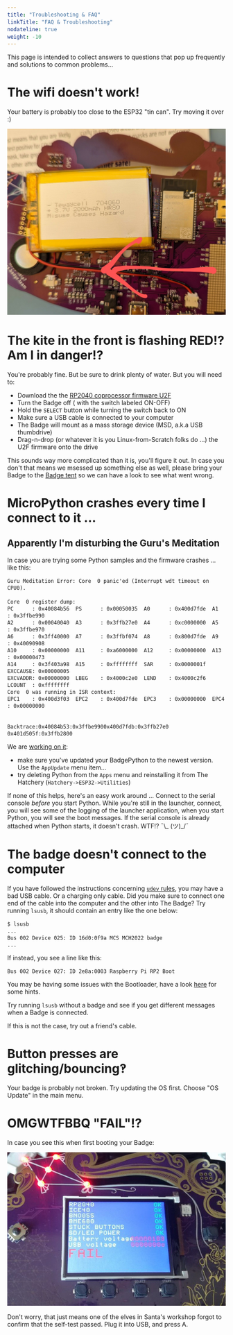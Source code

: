 ```yaml
---
title: "Troubleshooting & FAQ"
linkTitle: "FAQ & Troubleshooting"
nodateline: true
weight: -10
---
```


This page is intended to collect answers to questions that pop up frequently and
solutions to common problems...


# The wifi doesn't work!

Your battery is probably too close to the ESP32 "tin can". Try moving it over :)

![Move battery in this direction](battery.jpg)


# The kite in the front is flashing RED!? Am I in danger!?

You're probably fine. But be sure to drink plenty of water.
But you will need to:

- Download the the [RP2040 coprocessor firmware U2F](https://github.com/badgeteam/ota/blob/master/mch2022-rp2040/mch2022.uf2)
- Turn the Badge off ( with the switch labeled ON-OFF)
- Hold the `SELECT` button while turning the switch back to ON
- Make sure a USB cable is connected to your computer
- The Badge will mount as a mass storage device (MSD, a.k.a USB thumbdrive)
- Drag-n-drop (or whatever it is you Linux-from-Scratch folks do ...) the U2F firmware onto the drive

This sounds way more complicated than it is, you'll figure it out. In case you
don't that means we msessed up something else as well, please bring your Badge
to the [Badge tent](https://map.mch2022.org/#map=20/5.5274/52.2839/0) so we can
have a look to see what went wrong.

# MicroPython crashes every time I connect to it ...
## Apparently I'm disturbing the Guru's Meditation

In case you are trying some Python samples and the firmware crashes ... like this:

```
Guru Meditation Error: Core  0 panic'ed (Interrupt wdt timeout on CPU0).

Core  0 register dump:
PC      : 0x40084b56  PS      : 0x00050035  A0      : 0x400d7fde  A1      : 0x3ffbe990
A2      : 0x00040040  A3      : 0x3ffb27e0  A4      : 0xc0000000  A5      : 0x3ffbe970
A6      : 0x3ff40000  A7      : 0x3ffbf074  A8      : 0x800d7fde  A9      : 0x40090908
A10     : 0x00000000  A11     : 0xa6000000  A12     : 0x00000000  A13     : 0x00000473
A14     : 0x3f403a98  A15     : 0xffffffff  SAR     : 0x0000001f  EXCCAUSE: 0x00000005
EXCVADDR: 0x00000000  LBEG    : 0x4000c2e0  LEND    : 0x4000c2f6  LCOUNT  : 0xffffffff
Core  0 was running in ISR context:
EPC1    : 0x400d3f03  EPC2    : 0x400d7fde  EPC3    : 0x00000000  EPC4    : 0x00000000


Backtrace:0x40084b53:0x3ffbe9900x400d7fdb:0x3ffb27e0 0x401d505f:0x3ffb2800

```

We are [working on it](https://github.com/badgeteam/badgePython/issues/25):

- make sure you've updated your BadgePython to the newest version. Use the `AppUpdate` menu item...
- try deleting Python from the `Apps` menu and reinstalling it from The Hatchery (`Hatchery->ESP32->Utilities`)


If none of this helps, here's an easy work around ... Connect to the serial console *before* you start Python. While you're still in the launcher, connect, you will see some of the logging of the launcher application, when you start Python, you will see the boot messages. If the serial console is already attached when Python starts, it doesn't crash. WTF!? ¯\\_ (ツ)_/¯



# The badge doesn't connect to the computer

If you have followed the instructions concerning [`udev`
rules](/docs/badges/mch2022/software-development/#linux-permissions), you may
have a bad USB cable. Or a charging only cable. Did you make sure to connect
one end of the cable into the computer and the other into The Badge?  Try
running `lsusb`, it should contain an entry like the one below:

```
$ lsusb
...
Bus 002 Device 025: ID 16d0:0f9a MCS MCH2022 badge
...

```
If instead, you see a line like this:

```
Bus 002 Device 027: ID 2e8a:0003 Raspberry Pi RP2 Boot
```

You may be having some issues with the Bootloader, have a look
[here](../../software-development/rp2040/) for some hints.

Try running `lsusb` without a badge and see if you get different messages when
a Badge is connected.

If this is not the case, try out a friend's cable.




# Button presses are glitching/bouncing‽

Your badge is probably not broken. Try updating the OS first. Choose "OS
Update" in the main menu.

# OMGWTFBBQ "FAIL"!?

In case you see this when first booting your Badge:

![OMG, Fail!?](bootfailure.jpg)

Don't worry, that just means one of the elves in Santa's workshop forgot to
confirm that the self-test passed. Plug it into USB, and press A.
